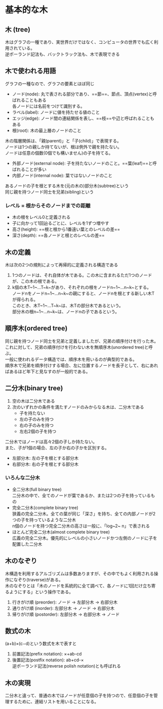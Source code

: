 # 基本的な木

## 木 (tree)

木はグラフの一種であり、実世界だけではなく、コンピュータの世界でも広く利用されている。  
逆ポーランド記法も、バックトラック法も、木で表現できる

## 木で使われる用語

グラフの一種なので、グラフの要素とほぼ同じ
- ノード(node): 丸で表される部分であり、==節==、節点、頂点(vertex)と呼ばれることもある  
    各ノードには名前をつけて識別する。
- ラベル(label): ノードに値を持たせる値のこと
- エッジ(edge): ノード間の連結関係を表し、==枝==や辺と呼ばれることもある
- 根(root): 木の最上層のノードのこと

木の階層関係は、「親(parent)」と「子(child)」で表現する。  
ノードは1つの親しか持てないが、根は例外で親を持たない。  
ノードは任意の個数(0個でも構いません)の子を持てる。
- 外部ノード(external node): 子を持たないノードのこと。==葉(leaf)==と呼ばれることが多い
- 内部ノード(internal node): 葉ではないノードのこと

あるノードの子を根とする木を(元の木の)部分木(subtree)という  
同じ親を持つノード同士を兄弟(sibling)という

### レベル = 根からそのノードまでの距離

- 木の根をレベル0と定義される
- 子に向かって1回辿るごとに、レベルを1ずつ増やす
- 高さ(height): ==根と根から1番遠い葉とのレベルの差==
- 深さ(depth): ==各ノードと根とのレベルの差==

## 木の定義

木は次の2つの規則によって再帰的に定義される構造である
1. 1つのノードは、それ自体が木である。この木に含まれるただ1つのノードが、この木の根である。
2. k個の木T~1~…T~k~があり、それぞれの根をノードn~1~…n~k~とする。  
    ノードnをノードn~1~…n~k~の親にすると、ノードnを根とする新しい木Tが得られる。  
    このとき、木T~1~…T~k~は、木Tの部分木であるという。  
    部分木の根n~1~…n~k~は、ノードnの子であるという。

## 順序木(ordered tree)

同じ親を持つノード同士を兄弟と定義しましたが、兄弟の順序付けを行った木。  
これに対して、兄弟の順序付けを行わない木を無順序木(unordered tree)と呼ぶ。  
一般に使われるデータ構造では、順序木を用いるのが典型的である。  
順序木で兄弟を順序付けする場合、左に位置するノードを長子として、右にあればあるほど年下と見なすのが一般的である。

## 二分木(binary tree)

1. 空の木は二分木である
2. 次のいずれかの条件を満たすノードのみからなる木は、二分木である
    - 子を持たない
    - 左の子のみを持つ
    - 右の子のみを持つ
    - 左右2個の子を持つ

二分木ではノードは高々2個の子しか持たない。  
また、子が1個の場合、左の子か右の子かを区別する。
- 左部分木: 左の子を根とする部分木
- 右部分木: 右の子を根とする部分木

### いろんな二分木

- 全二分木(full binary tree)  
    二分木の中で、全てのノードが葉であるか、または2つの子を持っているもの
- 完全二分木(complete binary tree)  
    狭義の完全二分木。全ての葉が同じ「深さ」を持ち、全ての内部ノードが2つの子を持っているような二分木  
    n個のノードを持つ完全二分木の高さは一般に、「log~2~ n」で表される
- ほとんど完全二分木(almost complete binary tree)  
    広義の完全二分木。優先的にレベルの小さいノードかつ左側のノードに子を配置した二分木

## 木のなぞり

木構造を利用するアルゴリズムは多数ありますが、その中でもよく利用される操作になぞり(traverse)がある。  
木のなぞりとは「木のノードを系統的に全て調べて、各ノードに1回だけ立ち寄るようにする」という操作である。
1. 行きがけ順 (preorder):  ノード → 左部分木 → 右部分木
2. 通りがけ順 (inorder):  左部分木 → ノード → 右部分木
3. 帰りがけ順 (postorder):  左部分木 → 右部分木 → ノード

## 数式の木

(a+b)×(c−d)という数式を木で表すと
1. 前置記法(prefix notation): ×+ab-cd
2. 後置記法(postfix notation): ab+cd-×  
    逆ポーランド記法(reverse polish notation)とも呼ばれる

## 木の実現

二分木と違って、普通の木ではノードが任意個の子を持つので、任意個の子を管理するために、連結リストを用いることになる。
